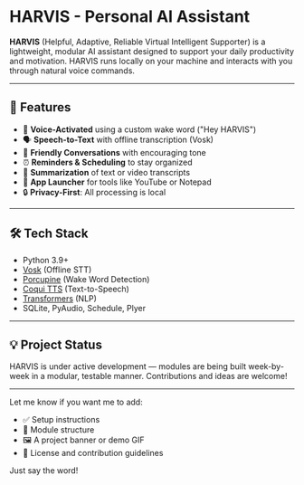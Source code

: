# HARVIS - Personal AI Assistant

**HARVIS** (Helpful, Adaptive, Reliable Virtual Intelligent Supporter) is a lightweight, modular AI assistant designed to support your daily productivity and motivation. HARVIS runs locally on your machine and interacts with you through natural voice commands.

---

## 🧠 Features

* 🎤 **Voice-Activated** using a custom wake word ("Hey HARVIS")
* 🗣️ **Speech-to-Text** with offline transcription (Vosk)
* 💬 **Friendly Conversations** with encouraging tone
* ⏰ **Reminders & Scheduling** to stay organized
* 📝 **Summarization** of text or video transcripts
* 🚀 **App Launcher** for tools like YouTube or Notepad
* 🔒 **Privacy-First**: All processing is local

---

## 🛠️ Tech Stack

* Python 3.9+
* [Vosk](https://alphacephei.com/vosk/) (Offline STT)
* [Porcupine](https://picovoice.ai) (Wake Word Detection)
* [Coqui TTS](https://github.com/coqui-ai/TTS) (Text-to-Speech)
* [Transformers](https://huggingface.co/transformers/) (NLP)
* SQLite, PyAudio, Schedule, Plyer

---

## 💡 Project Status

HARVIS is under active development — modules are being built week-by-week in a modular, testable manner. Contributions and ideas are welcome!

---

Let me know if you want me to add:

* ✅ Setup instructions
* 🧩 Module structure
* 🖼️ A project banner or demo GIF
* 📄 License and contribution guidelines

Just say the word!
